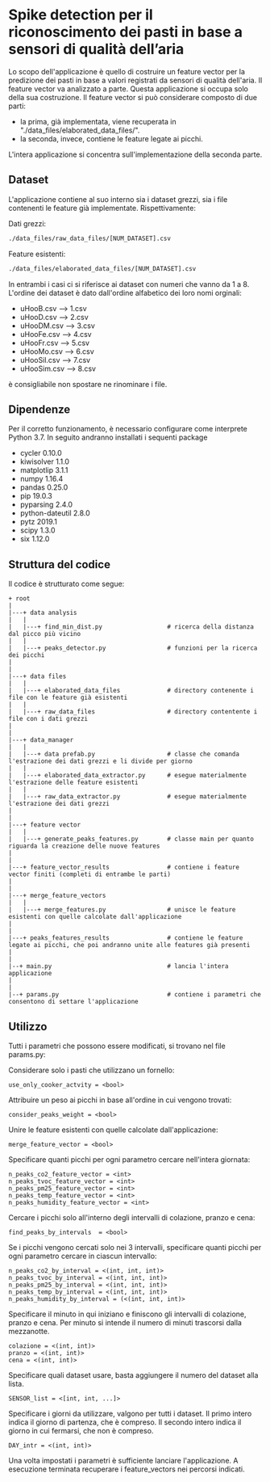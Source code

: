# Spike detection per il riconoscimento dei pasti in base a sensori di qualità dell’aria

Lo scopo dell'applicazione è quello di costruire un feature vector per la predizione dei pasti in base a valori registrati da sensori di qualità dell'aria.
Il feature vector va analizzato a parte. Questa applicazione si occupa solo della sua costruzione.
Il feature vector si può considerare composto di due parti:
- la prima, già implementata, viene recuperata in "./data_files/elaborated_data_files/".
- la seconda, invece, contiene le feature legate ai picchi.

L'intera applicazione si concentra sull'implementazione della seconda parte.

## Dataset
L'applicazione contiene al suo interno sia i dataset grezzi, sia i file contenenti le feature già implementate. 
Rispettivamente:

Dati grezzi:
```bash
./data_files/raw_data_files/[NUM_DATASET].csv
```


Feature esistenti:
```bash
./data_files/elaborated_data_files/[NUM_DATASET].csv
```

In entrambi i casi ci si riferisce ai dataset con numeri che vanno da 1 a 8. L'ordine dei dataset è dato dall'ordine alfabetico dei loro nomi orginali:

- uHooB.csv     --> 1.csv
- uHooD.csv     --> 2.csv
- uHooDM.csv    --> 3.csv
- uHooFe.csv    --> 4.csv
- uHooFr.csv    --> 5.csv
- uHooMo.csv    --> 6.csv
- uHooSil.csv   --> 7.csv
- uHooSim.csv   --> 8.csv

è consigliabile non spostare ne rinominare i file.

## Dipendenze

Per il corretto funzionamento, è necessario configurare come interprete Python 3.7. In seguito andranno installati i sequenti package
- cycler 0.10.0
- kiwisolver 1.1.0
- matplotlip 3.1.1
- numpy 1.16.4
- pandas 0.25.0
- pip 19.0.3
- pyparsing 2.4.0
- python-dateutil 2.8.0
- pytz 2019.1
- scipy 1.3.0
- six 1.12.0

## Struttura del codice

Il codice è strutturato come segue:

```text
+ root
|
|---+ data analysis
|   |
|   |---+ find_min_dist.py                  # ricerca della distanza dal picco più vicino
|   |
|   |---+ peaks_detector.py                 # funzioni per la ricerca dei picchi
|
|
|---+ data files
|   |
|   |---+ elaborated_data_files             # directory contenente i file con le feature già esistenti
|   |
|   |---+ raw_data_files                    # directory contentente i file con i dati grezzi
|
|
|---+ data_manager
|   |
|   |---+ data prefab.py                    # classe che comanda l'estrazione dei dati grezzi e li divide per giorno
|   |
|   |---+ elaborated_data_extractor.py      # esegue materialmente l'estrazione delle feature esistenti
|   |
|   |---+ raw_data_extractor.py             # esegue materialmente l'estrazione dei dati grezzi
|
|
|---+ feature vector
|   |
|   |---+ generate_peaks_features.py        # classe main per quanto riguarda la creazione delle nuove features 
|
|
|---+ feature_vector_results                # contiene i feature vector finiti (completi di entrambe le parti)
|
|
|---+ merge_feature_vectors
|   |
|   |---+ merge_features.py                 # unisce le feature esistenti con quelle calcolate dall'applicazione
|
|
|---+ peaks_features_results                # contiene le feature legate ai picchi, che poi andranno unite alle features già presenti
|
|
|--+ main.py                                # lancia l'intera applicazione
|
|
|--+ params.py                              # contiene i parametri che consentono di settare l'applicazione

```

## Utilizzo

Tutti i parametri che possono essere modificati, si trovano nel file params.py:


Considerare solo i pasti che utilizzano un fornello:
```text
use_only_cooker_actvity = <bool> 
```

Attribuire un peso ai picchi in base all'ordine in cui vengono trovati:
```text
consider_peaks_weight = <bool>
```

Unire le feature esistenti con quelle calcolate dall'applicazione:
```text
merge_feature_vector = <bool>
```

Specificare quanti picchi per ogni parametro cercare nell'intera giornata:
```text
n_peaks_co2_feature_vector = <int>
n_peaks_tvoc_feature_vector = <int>
n_peaks_pm25_feature_vector = <int>
n_peaks_temp_feature_vector = <int>
n_peaks_humidity_feature_vector = <int>
```

Cercare i picchi solo all'interno degli intervalli di colazione, pranzo e cena:
```text
find_peaks_by_intervals  = <bool>
```

Se i picchi vengono cercati solo nei 3 intervalli, specificare quanti picchi per ogni parametro cercare in ciascun intervallo:
```text
n_peaks_co2_by_interval = <(int, int, int)>
n_peaks_tvoc_by_interval = <(int, int, int)>
n_peaks_pm25_by_interval = <(int, int, int)>
n_peaks_temp_by_interval = <(int, int, int)>
n_peaks_humidity_by_interval = (<(int, int, int)>
```

Specificare il minuto in qui iniziano e finiscono gli intervalli di colazione, pranzo e cena. Per minuto si intende il numero di minuti trascorsi dalla mezzanotte.
```text
colazione = <(int, int)> 
pranzo = <(int, int)>
cena = <(int, int)>
```

Specificare quali dataset usare, basta aggiungere il numero del dataset alla lista.
```text
SENSOR_list = <[int, int, ...]>
```

Specificare i giorni da utilizzare, valgono per tutti i dataset. Il primo intero indica il giorno di partenza, che è compreso. Il secondo intero indica il giorno in cui fermarsi, che non è compreso.
```text
DAY_intr = <(int, int)>
```

Una volta impostati i parametri è sufficiente lanciare l'applicazione. A esecuzione terminata recuperare i feature_vectors nei percorsi indicati.
